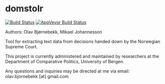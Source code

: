 # domstolr

[![Build Status](https://travis-ci.org/mikaelpoul/domstolr.svg?branch=master)](https://travis-ci.org/mikaelpoul/domstolr)
[![AppVeyor Build Status](https://ci.appveyor.com/api/projects/status/te6tkjt1luir41ni?svg=true)](https://ci.appveyor.com/project/mikaelpoul/domstolr)


Authors:  Olav Bjørnebekk, Mikael Johannesson

Tool for extracting text data from decisions handed down by the Norwegian Supreme Court. 

This project is currently administered and maintained by researchers at the Department of Comparative Politics, University of Bergen. 

Any questions and inquiries may be directed at me via email: olav.bjornebekk [at] gmail.com
